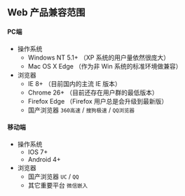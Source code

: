 ## Web 产品兼容范围

#### PC端
* 操作系统
  * Windows NT 5.1+ （XP 系统的用户量依然很庞大）
  * Mac OS X Edge （作为非 Win 系统的标准环境做兼容）
* 浏览器
  * IE 8+ （目前国内的主流 IE 版本）
  * Chrome 26+ （目前还存在用户群的最低版本）
  * Firefox Edge （Firefox 用户总是会升级到最新版）
  * 国产浏览器 `360高速` / `搜狗极速` / `QQ浏览器`

#### 移动端
* 操作系统
  * IOS 7+
  * Android 4+ 
* 浏览器
  * 国产浏览器 `UC` / `QQ`
  * 其它重要平台 `微信嵌入`
